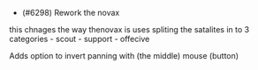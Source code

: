- (#6298) Rework the novax

this chnages the way thenovax is uses spliting
the satalites in to 3 categories - scout - support - offecive

Adds option to invert panning with (the middle) mouse (button)
